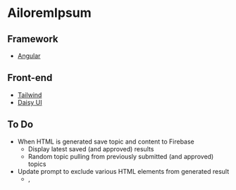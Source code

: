 # AiloremIpsum

## Framework
- [Angular](https://angular.io/)

## Front-end
- [Tailwind](https://tailwindcss.com/)
- [Daisy UI](https://daisyui.com)

## To Do
- When HTML is generated save topic and content to Firebase
    - Display latest saved (and approved) results
    - Random topic pulling from previously submitted (and approved) topics
- Update prompt to exclude various HTML elements from generated result
    - <img>, <title>, <meta>, <head>
- Add ability to copy to clipboard on generation
- Disable form when new card is being generated
- Display toast alert when contents of card are copied to clipboard
- Add copy to clipboard icon to button